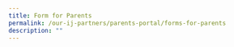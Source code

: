 ```yaml
---
title: Form for Parents
permalink: /our-ij-partners/parents-portal/forms-for-parents
description: ""
---
```

